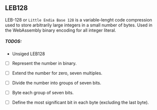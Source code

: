 ## LEB128
LEB-128 or `Little Endia Base 128` is a variable-lenght code compression used to store  arbitrarily large integers in a small number of bytes. Used in the WebAssembly binary encoding for all integer literal.

##### TODOS:

- Unsiged LEB128

- [ ]  Represent the number in binary.
- [ ]  Extend the number for zero, seven multiples.
- [ ]  Divide the number into groups of seven bits.
- [ ]  Byte each group of seven bits.
- [ ]  Define the most significant bit in each byte (excluding the last byte).


